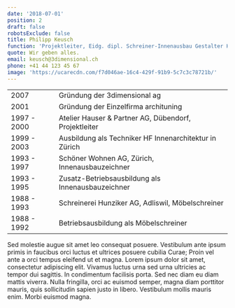 ```yaml
---
date: '2018-07-01'
position: 2
draft: false
robotsExclude: false
title: Philipp Keusch
function: 'Projektleiter, Eidg. dipl. Schreiner-Innenausbau Gestalter HF'
quote: Wir geben alles.
email: keusch@3dimensional.ch
phone: +41 44 123 45 67
image: 'https://ucarecdn.com/f7d046ae-16c4-429f-91b9-5c7c3c78721b/'
---
```


| | |
| --- | --- |
| 2007 | Gründung der 3dimensional ag |
| 2001 | Gründung der Einzelfirma archituning |
| 1997 - 2000 | Atelier Hauser & Partner AG, Dübendorf, Projektleiter |
| 1999 - 2003 | Ausbildung als Techniker HF Innenarchitektur in Zürich |
| 1993 - 1997 | Schöner Wohnen AG, Zürich, Innenausbauzeichner |
| 1993 - 1995 | Zusatz-Betriebsausbildung als Innenausbauzeichner |
| 1988 - 1993 | Schreinerei Hunziker AG, Adliswil, Möbelschreiner |
| 1988 - 1992 | Betriebsausbildung als Möbelschreiner |

Sed molestie augue sit amet leo consequat posuere. Vestibulum ante ipsum primis in faucibus orci luctus et ultrices posuere cubilia Curae; Proin vel ante a orci tempus eleifend ut et magna. Lorem ipsum dolor sit amet, consectetur adipiscing elit. Vivamus luctus urna sed urna ultricies ac tempor dui sagittis. In condimentum facilisis porta. Sed nec diam eu diam mattis viverra. Nulla fringilla, orci ac euismod semper, magna diam porttitor mauris, quis sollicitudin sapien justo in libero. Vestibulum mollis mauris enim. Morbi euismod magna.
